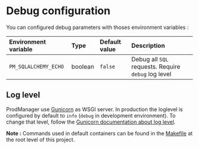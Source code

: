 # Debug configuration

You can configured debug parameters with thoses environment variables :

| Environment variable | Type | Default value | Description |
|:---------------------|:-----|:--------------|:------------|
| `PM_SQLALCHEMY_ECHO` | boolean | `false` | Debug all `SQL` requests. Require `debug` log level |

## Log level

ProdManager use [Gunicorn][gunnicorn] as WSGI server. In production the loglevel is configured by default to `info` (`debug` in development environment). To change that level, follow the [Gunicorn documentation about log level][gunicorn-loglevel].

**Note :** Commands used in default containers can be found in the [Makefile][app-makefile] at the root level of this project.


<!-- Links -->

[gunnicorn]: https://gunicorn.org
[gunicorn-loglevel]: https://docs.gunicorn.org/en/stable/settings.html?highlight=loglevel#loglevel
[app-makefile]: Makefile